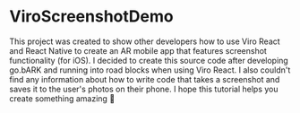 # ViroScreenshotDemo

This project was created to show other developers how to use Viro React and React Native to create an AR mobile app that features screenshot functionality (for iOS). I decided to create this source code after developing go.bARK and running into road blocks when using Viro React. I also couldn't find any information about how to write code that takes a screenshot and saves it to the user's photos on their phone. I hope this tutorial helps you create something amazing :rainbow:

